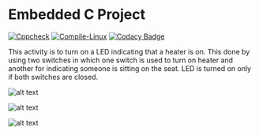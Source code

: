 # Embedded C Project
[![Cppcheck](https://github.com/Rahul7259/Activity1/actions/workflows/code.yml/badge.svg)](https://github.com/Rahul7259/Activity1/actions/workflows/code.yml)
[![Compile-Linux](https://github.com/Rahul7259/Activity1/actions/workflows/compile.yml/badge.svg)](https://github.com/Rahul7259/Activity1/actions/workflows/compile.yml)
[![Codacy Badge](https://app.codacy.com/project/badge/Grade/365857b90c764797bce70f9ec80b1a62)](https://www.codacy.com/gh/Rahul7259/Activity1/dashboard?utm_source=github.com&amp;utm_medium=referral&amp;utm_content=Rahul7259/Activity1&amp;utm_campaign=Badge_Grade)

This activity is to turn on a LED indicating that a heater is on. This done by using two switches in which one switch is used to turn on heater and another for indicating someone is sitting on the seat. LED is turned on only if both switches are closed.

![alt text](https://github.com/Rahul7259/Activity1/blob/212e5ee0ed2b4be18ce2750bb388cb012a018926/simulation/LED_ON.png)

![alt text](https://github.com/Rahul7259/Activity1/blob/212e5ee0ed2b4be18ce2750bb388cb012a018926/simulation/SW1_ON.png)

![alt text](https://github.com/Rahul7259/Activity1/blob/212e5ee0ed2b4be18ce2750bb388cb012a018926/simulation/SW2_ON.png)

